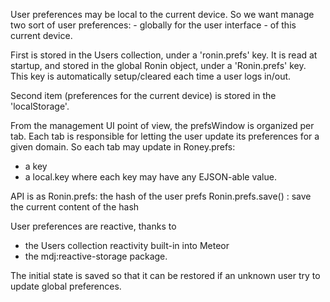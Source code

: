 
User preferences may be local to the current device.
So we want manage two sort of user preferences:
	- globally for the user interface
	- of this current device.

First is stored in the Users collection, under a 'ronin.prefs' key.
It is read at startup, and stored in the global Ronin object, under a 'Ronin.prefs' key.
This key is automatically setup/cleared each time a user logs in/out.

Second item (preferences for the current device) is stored in the 'localStorage'.

From the management UI point of view, the prefsWindow is organized per tab.
Each tab is responsible for letting the user update its preferences for a given
domain. So each tab may update in Roney.prefs:
- a key
- a local.key
where each key may have any EJSON-able value.

API is as
    Ronin.prefs: the hash of the user prefs
    Ronin.prefs.save() : save the current content of the hash

User preferences are reactive, thanks to
- the Users collection reactivity built-in into Meteor
- the mdj:reactive-storage package.

The initial state is saved so that it can be restored if an unknown user try to
update global preferences.
